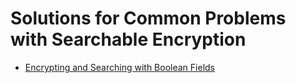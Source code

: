 # Solutions for Common Problems with Searchable Encryption

* [Encrypting and Searching with Boolean Fields](01-boolean.md)
